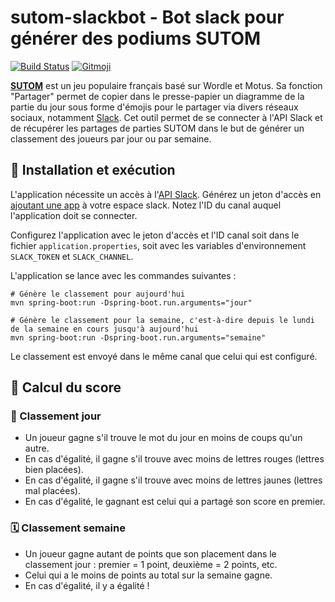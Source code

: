 # sutom-slackbot - Bot slack pour générer des podiums SUTOM

[![Build Status](https://github.com/bmaparpaing/sutom-slackbot/actions/workflows/main.yml/badge.svg)](https://github.com/bmaparpaing/sutom-slackbot/actions/workflows/main.yml)
[![Gitmoji](https://img.shields.io/badge/gitmoji-%20😜%20😍-FFDD67.svg)](https://gitmoji.dev)

**[SUTOM](https://sutom.nocle.fr/)** est un jeu populaire français basé sur Wordle et Motus. Sa fonction "Partager"
permet de copier dans le presse-papier un diagramme de la partie du jour sous forme d'émojis pour le partager via
divers réseaux sociaux, notamment [Slack](https://slack.com/). Cet outil permet de se connecter à l'API Slack et de
récupérer les partages de parties SUTOM dans le but de générer un classement des joueurs par jour ou par semaine.

## 🚀 Installation et exécution

L'application nécessite un accès à l'[API Slack](https://api.slack.com/).
Générez un jeton d'accès en [ajoutant une app](https://api.slack.com/apps) à votre espace slack.
Notez l'ID du canal auquel l'application doit se connecter.

Configurez l'application avec le jeton d'accès et l'ID canal soit dans le fichier `application.properties`, soit avec
les variables d'environnement `SLACK_TOKEN` et `SLACK_CHANNEL`.

L'application se lance avec les commandes suivantes :

```shell
# Génère le classement pour aujourd'hui
mvn spring-boot:run -Dspring-boot.run.arguments="jour"

# Génère le classement pour la semaine, c'est-à-dire depuis le lundi de la semaine en cours jusqu'à aujourd'hui
mvn spring-boot:run -Dspring-boot.run.arguments="semaine"
```

Le classement est envoyé dans le même canal que celui qui est configuré.

## 🧮 Calcul du score

### 📅 Classement jour

* Un joueur gagne s'il trouve le mot du jour en moins de coups qu'un autre.
* En cas d'égalité, il gagne s'il trouve avec moins de lettres rouges (lettres bien placées).
* En cas d'égalité, il gagne s'il trouve avec moins de lettres jaunes (lettres mal placées).
* En cas d'égalité, le gagnant est celui qui a partagé son score en premier.

### 🗓️ Classement semaine

* Un joueur gagne autant de points que son placement dans le classement jour :
  premier = 1 point, deuxième = 2 points, etc.
* Celui qui a le moins de points au total sur la semaine gagne.
* En cas d'égalité, il y a égalité !